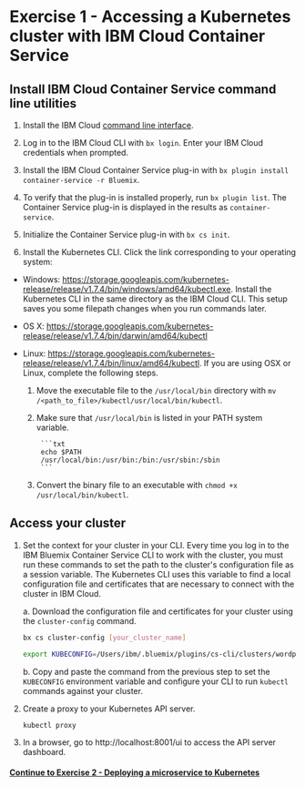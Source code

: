 # Exercise 1 - Accessing a Kubernetes cluster with IBM Cloud Container Service

## Install IBM Cloud Container Service command line utilities

1. Install the IBM Cloud [command line interface](https://clis.ng.bluemix.net/ui/home.html).

2. Log in to the IBM Cloud CLI with `bx login`. Enter your IBM Cloud credentials when prompted.

3. Install the IBM Cloud Container Service plug-in with `bx plugin install container-service -r Bluemix`.

4. To verify that the plug-in is installed properly, run `bx plugin list`. The Container Service plug-in is displayed in the results as `container-service`.

5. Initialize the Container Service plug-in with `bx cs init`.

6. Install the Kubernetes CLI. Click the link corresponding to your operating system:

* Windows: https://storage.googleapis.com/kubernetes-release/release/v1.7.4/bin/windows/amd64/kubectl.exe. Install the Kubernetes CLI in the same directory as the IBM Cloud CLI. This setup saves you some filepath changes when you run commands later.
    
* OS X: https://storage.googleapis.com/kubernetes-release/release/v1.7.4/bin/darwin/amd64/kubectl
* Linux: https://storage.googleapis.com/kubernetes-release/release/v1.7.4/bin/linux/amd64/kubectl. If you are using OSX or Linux, complete the following steps.

    1. Move the executable file to the `/usr/local/bin` directory with `mv /<path_to_file>/kubectl/usr/local/bin/kubectl`.

    2. Make sure that `/usr/local/bin` is listed in your PATH system variable.

            ```txt
            echo $PATH
            /usr/local/bin:/usr/bin:/bin:/usr/sbin:/sbin
            ```
    3. Convert the binary file to an executable with `chmod +x /usr/local/bin/kubectl`.


## Access your cluster

1. Set the context for your cluster in your CLI. Every time you log in to the IBM Bluemix Container Service CLI to work with the cluster, you must run these commands to set the path to the cluster's configuration file as a session variable. The Kubernetes CLI uses this variable to find a local configuration file and certificates that are necessary to connect with the cluster in IBM Cloud.

    a. Download the configuration file and certificates for your cluster using the `cluster-config` command.
    ```bash
    bx cs cluster-config [your_cluster_name]
    
    export KUBECONFIG=/Users/ibm/.bluemix/plugins/cs-cli/clusters/wordpress/kube-config-dal10-wordpress.yml
    ```

    b. Copy and paste the command from the previous step to set the `KUBECONFIG` environment variable and configure your CLI to run `kubectl` commands against your cluster.

2. Create a proxy to your Kubernetes API server.

    ```
    kubectl proxy
    ```
    
3. In a browser, go to http://localhost:8001/ui to access the API server dashboard.

#### [Continue to Exercise 2 - Deploying a microservice to Kubernetes](../exercise-2/README.md)
